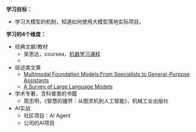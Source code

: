 **学习目标：**

- 学习大模型的机制，知道如何使用大模型落地实际项目。

**学习的4个维度：**

- 经典文献/教材
    - 吴恩达，coursea，[机器学习课程](https://www.coursera.org/learn/machine-learning/lecture/s91wX/supervised-learning-part-1)
    - 
- 综述类文章
    - [Multimodal Foundation Models:From Specialists to General-Purpose Assistants](https://arxiv.org/pdf/2309.10020)
    - [A Survey of Large Language Models](https://arxiv.org/abs/2303.18223)
- 学术专著，含科普类的书籍
    - 周志明，《智慧的疆界：从图灵机到人工智能》，机械工业出版社
- AI实战
    - 社区项目：AI Agent
    - 公司的AI项目

